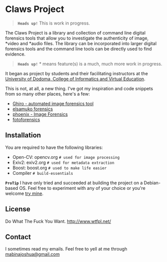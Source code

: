 
# Claws Project

> **`Heads up!`** This is work in progress.

The Claws Project is a library and collection of command line digital forensics tools that allow you to investigate the authenticity of image, \*video and \*audio files. The library can be incorporated into larger digital forensics tools and the command line tools can be directly used to find evidence.

> **`Heads up!`** \* means feature(s) is a much, much more work in progress. 

It began as project by students and their facilitating instructors
at the [University of Dodoma, College of Informatics and Virtual Education](http://cive.hakikidawa.org/).

This is not, at all, a new thing. I've got my inspiration and code snippets from so many other places, here's a few:

- [Ghiro - automated image forensics tool](http://www.getghiro.org/)
- [elsamuko forensics](https://sites.google.com/site/elsamuko/forensics)
- [phoenix - Image Forensics](https://github.com/ebemunk/phoenix)
- [fotoforensics](http://fotoforensics.com/)

## Installation

You are required to have the following libraries:

- Open-CV: opencv.org `# used for image processing`
- Exiv2: exiv2.org `# used for metadata extraction`
- Boost: boost.org `# used to make life easier`
- Compiler `# build-essentials`

**`ProTip`** I have only tried and succeeded at building the project on a Debian-based OS. Feel free to experiment with any of your choice or you're welcome [try mine](https://www.bunsenlabs.org).

## License

Do What The Fuck You Want. http://www.wtfpl.net/

## Contact

I sometimes read my emails. Feel free to yell at me through mabinajoshua@gmail.com
